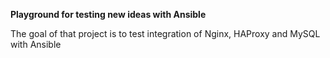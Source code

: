 
<b>Playground for testing new ideas with Ansible</b>

The goal of that project is to test integration of Nginx, HAProxy and MySQL with Ansible
